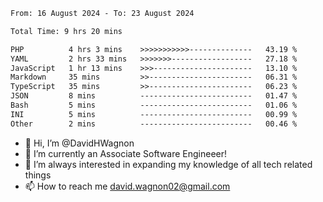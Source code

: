 <!--START_SECTION:waka-->

```txt
From: 16 August 2024 - To: 23 August 2024

Total Time: 9 hrs 20 mins

PHP          4 hrs 3 mins    >>>>>>>>>>>--------------   43.19 %
YAML         2 hrs 33 mins   >>>>>>>------------------   27.18 %
JavaScript   1 hr 13 mins    >>>----------------------   13.10 %
Markdown     35 mins         >>-----------------------   06.31 %
TypeScript   35 mins         >>-----------------------   06.23 %
JSON         8 mins          -------------------------   01.47 %
Bash         5 mins          -------------------------   01.06 %
INI          5 mins          -------------------------   00.99 %
Other        2 mins          -------------------------   00.46 %
```

<!--END_SECTION:waka-->

- 👋 Hi, I’m @DavidHWagnon
- 👀 I’m currently an Associate Software Engineeer!
- 🌱 I’m always interested in expanding my knowledge of all tech related things
- 📫 How to reach me david.wagnon02@gmail.com

<!---
DavidHWagnon/DavidHWagnon is a ✨ special ✨ repository because its `README.md` (this file) appears on your GitHub profile.
You can click the Preview link to take a look at your changes.
--->
